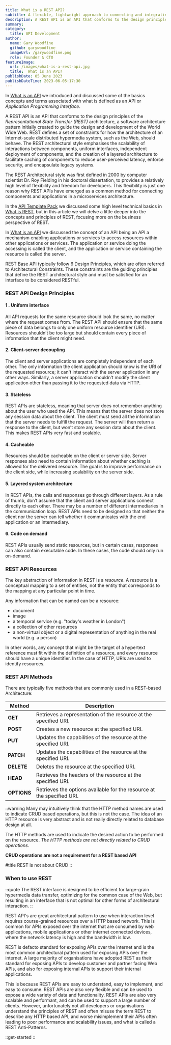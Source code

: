 ```yaml
---
title: What is a REST API?
subtitle: A flexible, lightweight approach to connecting and integrating applications.
description: A REST API is an API that conforms to the design principles of the REST, or representational state transfer architectural style. For this reason, REST APIs are sometimes referred to RESTful APIs.
summary: 
category:
  title: API Development
author:
  name: Gary Woodfine
  github: garywoodfine
  imageUrl: /garywoodfine.png
  role: Founder & CTO
featureImage:
  url: /images/what-is-a-rest-api.jpg
  title:  What is an API?
publishDate: 05 June 2023
publishDateTime: 2023-06-05:17:30
---
```


In [What is an API](https://threenine.blog/posts/what-is-an-api "What is an API | threenine.co.uk") we introduced and discussed some of the
basics concepts and terms associated with what is defined as an API or _Application Programming Interface_. 

A REST API is an API that conforms to the design principles of the *_Representational State Transfer (REST)_*
architecture, a software architecture pattern initially created to guide the design and development of the
World Wide Web. REST defines a set of constraints for how the architecture of an Internet-scale 
distributed hypermedia system, such as the Web, should behave. The REST architectural style emphasises the scalability 
of interactions between components, uniform interfaces, independent deployment of components, and the creation of a 
layered architecture to facilitate caching of components to reduce user-perceived latency, enforce security, and 
encapsulate legacy systems. 

The REST Architectural style was first defined in 2000 by computer scientist Dr. Roy Fielding in his doctoral 
dissertation, to provides a relatively high level of flexibility and freedom for developers. This flexibility is just 
one reason why REST APIs have emerged as a common method for connecting components and applications in a microservices 
architecture.

In the [API Template Pack](https://www.apitemplatepack.com/) we discussed some high level technical basics in [What is REST](https://www.apitemplatepack.com/docs/introduction/what-is-rest/),
but in this article we will delve a little deeper into the concepts and principles of REST, focusing more on the business
perspective of REST.

In [What is an API](https://threenine.blog/posts/what-is-an-api) we discussed the concept of an API being an API a 
mechanism  enabling applications or services to access resources within other applications or services. The application 
or service doing the accessing is called the client, and the application or service containing the resource is called 
the server.

REST Base API typically follow 6 Design Principles, which are often referred to Architectural Constraints. These
constraints are the guiding principles that define the REST architectural style and must be satisfied for an interface
to be considered RESTful.

### REST API Design Principles

#### 1 . Uniform interface

All API requests for the same resource should look the same, no matter where the request comes from. The REST API 
should ensure that the same piece of data belongs to only one uniform resource identifier (URI). Resources shouldn’t be 
too large but should contain every piece of information that the client might need.

#### 2. Client-server decoupling


The client and server applications are completely independent of each other. The only information 
the client application should know is the URI of the requested resource; it can't interact with the server application 
in any other ways. Similarly, a server application shouldn't modify the client application other than passing it to 
the requested data via HTTP.

#### 3. Stateless

REST APIs are stateless, meaning that server does not remember anything about the user who used the API. This means
that the server does not store any session data about the client. The client must send all the information that the
server needs to fulfill the request. The server will then return a response to the client, but won’t store any session
data about the client. This makes REST APIs very fast and scalable.

#### 4. Cacheable

Resources should be cacheable on the client or server side. Server responses also need to contain information about 
whether caching is allowed for the delivered resource. The goal is to improve performance on the client side, while 
increasing scalability on the server side.

#### 5. Layered system architecture

In REST APIs, the calls and responses go through different layers. As a rule of thumb, don’t assume that the client 
and server applications connect directly to each other. There may be a number of different intermediaries in the 
communication loop. REST APIs need to be designed so that neither the client nor the server can tell whether it 
communicates with the end application or an intermediary.

#### 6. Code on demand 

REST APIs usually send static resources, but in certain cases, responses can also contain executable code. In these 
cases, the code should only run on-demand.


### REST API Resources

The key abstraction of information in REST is a _resource_.  A resource is a conceptual mapping to a set of entities, 
not the entity that corresponds to the mapping at any particular point in time.

Any information that can be named can be a resource: 
* document 
* image
* a temporal service (e.g. "today's weather in London") 
* a collection of other resources
* a non-virtual object or a digital representation of anything in the real world  (e.g. a person)

In other words, any concept that might be the target of a hypertext reference must fit within the definition of a resource,
and every resource should have a unique identifier. In the case of HTTP, URIs are used to identify resources.


### REST API Methods

There are typically five methods that are commonly used in a REST-based Architecture:

| Method      | Description |
|-------------| ----------- |
| **GET**     | Retrieves a representation of the resource at the specified URI. |
| **POST**    | Creates a new resource at the specified URI. |
| **PUT**     | Updates the capabilities of the resource at the specified URI. |
| **PATCH**   | Updates the capabilities of the resource at the specified URI. |
| **DELETE**  | Deletes the resource at the specified URI. |
| **HEAD**    | Retrieves the headers of the resource at the specified URI. |
| **OPTIONS** | Retrieves the options available for the resource at the specified URI. |



::warning
Many may intuitively think that the HTTP method names are used to indicate CRUD based operations, but this is not the case.
The idea of an HTTP resource is very abstract and is not really directly related to database design at all.

The HTTP methods are used to indicate the desired action to be performed on the resource. *The HTTP methods are not directly related to CRUD operations.*

**CRUD operations are not a requirement for a REST based API**

#title 
  REST is not about CRUD
::

### When to use REST

::quote
 The REST interface is designed to be efficient for large-grain hypermedia data transfer, optimizing for the common case
    of the Web, but resulting in an interface that is not optimal for other forms of architectural interaction.
::

REST API's are great architectural pattern to use when interaction level requires course-grained resources over a HTTP based network.
This is common for APIs exposed over the internet that are consumed by web applications, mobile applications or other
internet connected devices, where the network latency is high and the bandwidth is low.

REST is defacto standard for exposing APIs over the internet and is the most common architectural pattern used for
exposing APIs over the internet. A large majority of organisations have adopted REST as their standard for exposing
APIs to develop customer and partner facing Web APIs, and also for exposing internal APIs to support their internal
applications.

This is because REST APIs are easy to understand, easy to implement, and easy to consume. REST APIs are also very
flexible and can be used to expose a wide variety of data and functionality. REST APIs are also very scalable and
performant, and can be used to support a large number of clients.  However, unfortunately not all developers or 
organisations understand the principles of REST and often misuse the term REST to describe any HTTP based API, and worse
misimplement their APIs often leading to poor performance and scalability issues, and what is called a REST Anti-Patterns.

::get-started
::
